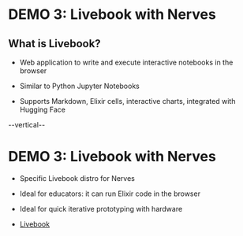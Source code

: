 # DEMO 3: Livebook with Nerves

## What is Livebook?

* Web application to write and execute interactive notebooks in the browser

* Similar to Python Jupyter Notebooks

* Supports Markdown, Elixir cells, interactive charts, integrated with Hugging Face

--vertical--

# DEMO 3: Livebook with Nerves

* Specific Livebook distro for Nerves 

* Ideal for educators: it can run Elixir code in the browser

* Ideal for quick iterative prototyping with hardware 

* [Livebook](http://nerves.local/)

